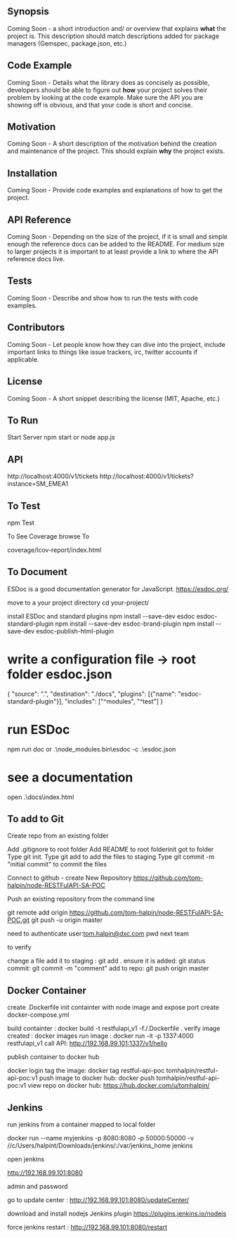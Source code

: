 ## Synopsis

Coming Soon -  a short introduction and/ or overview that explains **what** the project is. This description should match descriptions added for package managers (Gemspec, package.json, etc.)

## Code Example

Coming Soon -  Details what the library does as concisely as possible, developers should be able to figure out **how** your project solves their problem by looking at the code example. Make sure the API you are showing off is obvious, and that your code is short and concise.

## Motivation

Coming Soon - A short description of the motivation behind the creation and maintenance of the project. This should explain **why** the project exists.

## Installation

Coming Soon - Provide code examples and explanations of how to get the project.

## API Reference

Coming Soon - Depending on the size of the project, if it is small and simple enough the reference docs can be added to the README. For medium size to larger projects it is important to at least provide a link to where the API reference docs live.

## Tests

Coming Soon - Describe and show how to run the tests with code examples.

## Contributors

Coming Soon - Let people know how they can dive into the project, include important links to things like issue trackers, irc, twitter accounts if applicable.

## License

Coming Soon - A short snippet describing the license (MIT, Apache, etc.)

## To Run

Start Server
npm start or node app.js

## API

http://localhost:4000/v1/tickets
http://localhost:4000/v1/tickets?instance=SM_EMEA1


## To Test

npm Test

To See Coverage browse To

coverage/lcov-report/index.html

## To Document

ESDoc is a good documentation generator for JavaScript.
https://esdoc.org/

move to a your project directory
cd your-project/

install ESDoc and standard plugins
npm install --save-dev esdoc esdoc-standard-plugin
npm install --save-dev esdoc-brand-plugin
npm install --save-dev esdoc-publish-html-plugin

# write a configuration file -> root folder esdoc.json
{
  "source": ".",
  "destination": "./docs",
  "plugins": [{"name": "esdoc-standard-plugin"}],
  "includes": ["^modules", "^test"]
}

# run ESDoc
npm run doc or .\node_modules\.bin\esdoc -c .\esdoc.json

# see a documentation
open .\docs\index.html

## To add to Git

Create repo from an existing folder

Add .gitignore to root folder
Add README to root folderinit
got to folder
Type git init.
Type git add to add the files to staging
Type git commit -m "initial commit" to commit the files

Connect to github - create New Repository 
https://github.com/tom-halpin/node-RESTFulAPI-SA-POC 

Push an existing repository from the command line

git remote add origin https://github.com/tom-halpin/node-RESTFulAPI-SA-POC.git
git push -u origin master

need to authenticate user:tom.halpin@dxc.com pwd next team

to verify

change a file
add it to staging : git add .
ensure it is added: git status
commit: git commit -m "comment"
add to repo: git push origin master

## Docker Container

create .Dockerfile init containter with node image and expose port
create docker-compose.yml

build containter : docker build -t restfulapi_v1 -f./.Dockerfile .
verify image created : docker images 
run image : docker run -it -p 1337:4000 restfulapi_v1
call API: http://192.168.99.101:1337/v1/hello 

publish container to docker hub

docker login
tag the image: docker tag restful-api-poc tomhalpin/restful-api-poc:v1
push image to docker hub: docker push tomhalpin/restful-api-poc:v1
view repo on docker hub: https://hub.docker.com/u/tomhalpin/

## Jenkins

run jenkins from a container mapped to local folder

docker run --name myjenkins -p 8080:8080 -p 50000:50000 -v //c/Users/halpint/Downloads/jenkins/:/var/jenkins_home jenkins

open jenkins

http://192.168.99.101:8080

admin and password

go to update center : http://192.168.99.101:8080/updateCenter/

download and install nodejs Jenkins plugin https://plugins.jenkins.io/nodejs

force jenkins restart : http://192.168.99.101:8080/restart